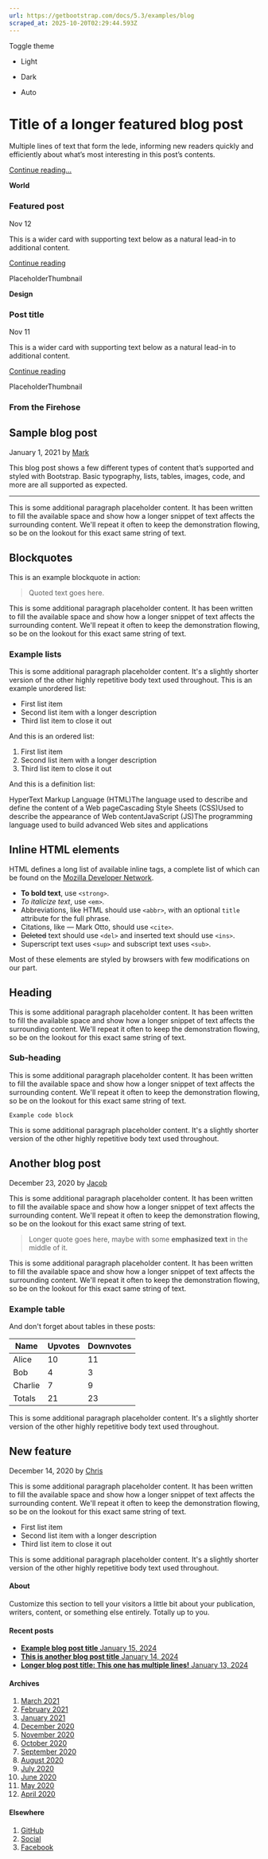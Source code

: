 ```yaml
---
url: https://getbootstrap.com/docs/5.3/examples/blog
scraped_at: 2025-10-20T02:29:44.593Z
---
```


Toggle theme

- Light

- Dark

- Auto


# Title of a longer featured blog post

Multiple lines of text that form the lede, informing new readers quickly and efficiently about what’s most interesting in this post’s contents.

[Continue reading...](https://getbootstrap.com/docs/5.3/examples/blog/#)

**World**

### Featured post

Nov 12

This is a wider card with supporting text below as a natural lead-in to additional content.

[Continue reading](https://getbootstrap.com/docs/5.3/examples/blog/#)

PlaceholderThumbnail

**Design**

### Post title

Nov 11

This is a wider card with supporting text below as a natural lead-in to additional content.

[Continue reading](https://getbootstrap.com/docs/5.3/examples/blog/#)

PlaceholderThumbnail

### From the Firehose

## Sample blog post

January 1, 2021 by [Mark](https://getbootstrap.com/docs/5.3/examples/blog/#)

This blog post shows a few different types of content that’s supported and styled with Bootstrap. Basic typography, lists, tables, images, code, and more are all supported as expected.

* * *

This is some additional paragraph placeholder content. It has been written to fill the available space and show how a longer snippet of text affects the surrounding content. We'll repeat it often to keep the demonstration flowing, so be on the lookout for this exact same string of text.

## Blockquotes

This is an example blockquote in action:

> Quoted text goes here.

This is some additional paragraph placeholder content. It has been written to fill the available space and show how a longer snippet of text affects the surrounding content. We'll repeat it often to keep the demonstration flowing, so be on the lookout for this exact same string of text.

### Example lists

This is some additional paragraph placeholder content. It's a slightly shorter version of the other highly repetitive body text used throughout. This is an example unordered list:

- First list item
- Second list item with a longer description
- Third list item to close it out

And this is an ordered list:

1. First list item
2. Second list item with a longer description
3. Third list item to close it out

And this is a definition list:

HyperText Markup Language (HTML)The language used to describe and define the content of a Web pageCascading Style Sheets (CSS)Used to describe the appearance of Web contentJavaScript (JS)The programming language used to build advanced Web sites and applications

## Inline HTML elements

HTML defines a long list of available inline tags, a complete list of which can be found on the [Mozilla Developer Network](https://developer.mozilla.org/en-US/docs/Web/HTML/Element).

- **To bold text**, use `<strong>`.
- _To italicize text_, use `<em>`.
- Abbreviations, like HTML should use `<abbr>`, with an optional `title` attribute for the full phrase.
- Citations, like — Mark Otto, should use `<cite>`.
- ~~Deleted~~ text should use `<del>` and inserted text should use `<ins>`.
- Superscript text uses `<sup>` and subscript text uses `<sub>`.

Most of these elements are styled by browsers with few modifications on our part.

## Heading

This is some additional paragraph placeholder content. It has been written to fill the available space and show how a longer snippet of text affects the surrounding content. We'll repeat it often to keep the demonstration flowing, so be on the lookout for this exact same string of text.

### Sub-heading

This is some additional paragraph placeholder content. It has been written to fill the available space and show how a longer snippet of text affects the surrounding content. We'll repeat it often to keep the demonstration flowing, so be on the lookout for this exact same string of text.

```
Example code block
```

This is some additional paragraph placeholder content. It's a slightly shorter version of the other highly repetitive body text used throughout.

## Another blog post

December 23, 2020 by [Jacob](https://getbootstrap.com/docs/5.3/examples/blog/#)

This is some additional paragraph placeholder content. It has been written to fill the available space and show how a longer snippet of text affects the surrounding content. We'll repeat it often to keep the demonstration flowing, so be on the lookout for this exact same string of text.

> Longer quote goes here, maybe with some **emphasized text** in the middle of it.

This is some additional paragraph placeholder content. It has been written to fill the available space and show how a longer snippet of text affects the surrounding content. We'll repeat it often to keep the demonstration flowing, so be on the lookout for this exact same string of text.

### Example table

And don't forget about tables in these posts:

| Name | Upvotes | Downvotes |
| --- | --- | --- |
| Alice | 10 | 11 |
| Bob | 4 | 3 |
| Charlie | 7 | 9 |
| Totals | 21 | 23 |

This is some additional paragraph placeholder content. It's a slightly shorter version of the other highly repetitive body text used throughout.

## New feature

December 14, 2020 by [Chris](https://getbootstrap.com/docs/5.3/examples/blog/#)

This is some additional paragraph placeholder content. It has been written to fill the available space and show how a longer snippet of text affects the surrounding content. We'll repeat it often to keep the demonstration flowing, so be on the lookout for this exact same string of text.

- First list item
- Second list item with a longer description
- Third list item to close it out

This is some additional paragraph placeholder content. It's a slightly shorter version of the other highly repetitive body text used throughout.

#### About

Customize this section to tell your visitors a little bit about your publication, writers, content, or something else entirely. Totally up to you.

#### Recent posts

- [**Example blog post title** January 15, 2024](https://getbootstrap.com/docs/5.3/examples/blog/#)
- [**This is another blog post title** January 14, 2024](https://getbootstrap.com/docs/5.3/examples/blog/#)
- [**Longer blog post title: This one has multiple lines!** January 13, 2024](https://getbootstrap.com/docs/5.3/examples/blog/#)

#### Archives

01. [March 2021](https://getbootstrap.com/docs/5.3/examples/blog/#)
02. [February 2021](https://getbootstrap.com/docs/5.3/examples/blog/#)
03. [January 2021](https://getbootstrap.com/docs/5.3/examples/blog/#)
04. [December 2020](https://getbootstrap.com/docs/5.3/examples/blog/#)
05. [November 2020](https://getbootstrap.com/docs/5.3/examples/blog/#)
06. [October 2020](https://getbootstrap.com/docs/5.3/examples/blog/#)
07. [September 2020](https://getbootstrap.com/docs/5.3/examples/blog/#)
08. [August 2020](https://getbootstrap.com/docs/5.3/examples/blog/#)
09. [July 2020](https://getbootstrap.com/docs/5.3/examples/blog/#)
10. [June 2020](https://getbootstrap.com/docs/5.3/examples/blog/#)
11. [May 2020](https://getbootstrap.com/docs/5.3/examples/blog/#)
12. [April 2020](https://getbootstrap.com/docs/5.3/examples/blog/#)

#### Elsewhere

1. [GitHub](https://getbootstrap.com/docs/5.3/examples/blog/#)
2. [Social](https://getbootstrap.com/docs/5.3/examples/blog/#)
3. [Facebook](https://getbootstrap.com/docs/5.3/examples/blog/#)